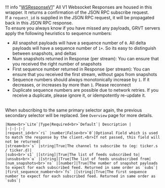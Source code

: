 !!! info "[WSResponseV1](schemas/ws_response_v1.md)"
    All V1 Websocket Responses are housed in this wrapper. It returns a confirmation of the JSON RPC subscribe request.<br>If a `request_id` is supplied in the JSON RPC request, it will be propagated back in this JSON RPC response.<br>To ensure you always know if you have missed any payloads, GRVT servers apply the following heuristics to sequence numbers:<ul><li>All snapshot payloads will have a sequence number of `0`. All delta payloads will have a sequence number of `1+`. So its easy to distinguish between snapshots, and deltas</li><li>Num snapshots returned in Response (per stream): You can ensure that you received the right number of snapshots</li><li>First sequence number returned in Response (per stream): You can ensure that you received the first stream, without gaps from snapshots</li><li>Sequence numbers should always monotonically increase by `1`. If it decreases, or increases by more than `1`. Please reconnect</li><li>Duplicate sequence numbers are possible due to network retries. If you receive a duplicate, please ignore it, or idempotently re-update it.</li></ul><br>When subscribing to the same primary selector again, the previous secondary selector will be replaced. See `Overview` page for more details.<br>

    |Name<br>`Lite`|Type|Required<br>`Default`| Description |
    |-|-|-|-|
    |request_id<br>`ri` |number|False<br>`0`|Optional Field which is used to match the response by the client.<br>If not passed, this field will not be returned|
    |stream<br>`s` |string|True|The channel to subscribe to (eg: ticker.s / ticker.d)|
    |subs<br>`s1` |[string]|True|The list of feeds subscribed to|
    |unsubs<br>`u` |[string]|True|The list of feeds unsubscribed from|
    |num_snapshots<br>`ns` |[number]|True|The number of snapshot payloads to expect for each subscribed feed. Returned in same order as `subs`|
    |first_sequence_number<br>`fs` |[string]|True|The first sequence number to expect for each subscribed feed. Returned in same order as `subs`|
